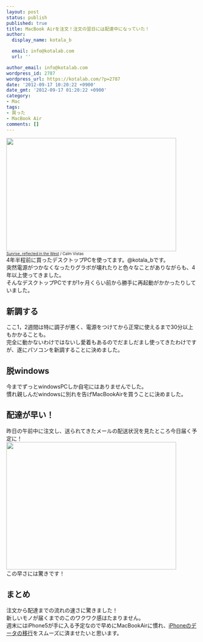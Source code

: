 ```yaml
---
layout: post
status: publish
published: true
title: MacBook Airを注文！注文の翌日には配達中になっていた！
author:
  display_name: kotala_b

  email: info@kotalab.com
  url: ''

author_email: info@kotalab.com
wordpress_id: 2787
wordpress_url: https://kotalab.com/?p=2787
date: '2012-09-17 10:20:22 +0900'
date_gmt: '2012-09-17 01:20:22 +0900'
category:
- Mac
tags:
- 買った
- MacBook Air
comments: []
---
```

<p><a href="https://kotalab.com/wp-content/uploads/macbookair_120917.jpg" target="_blank"><img src="https://kotalab.com/wp-content/uploads/macbookair_120917.jpg" alt="" title="macbookair_120917" width="448" height="299" class="alignnone size-full wp-image-2790" /></a><br />
<span style="font-size:10px;"><a href="https://www.flickr.com/photos/67088558@N05/6339421190/" target="_blank">Sunrise, reflected in the West</a> / Calm Vistas</span><br />
4年半程前に買ったデスクトップPCを使ってます。@kotala_bです。<br />
突然電源がつかなくなったりグラボが壊れたりと色々なことがありながらも、4年以上使ってきました。<br />
そんなデスクトップPCですが1ヶ月くらい前から勝手に再起動がかかったりしていました。<br />
<!--more--></p>
<h2>新調する</h2>
<p>ここ1，2週間は特に調子が悪く、電源をつけてから正常に使えるまで30分以上もかかることも。<br />
完全に動かないわけではないし愛着もあるのでだましだまし使ってきたわけですが、遂にパソコンを新調することに決めました。</p>
<h2>脱windows</h2>
<p>今までずっとwindowsPCしか自宅にはありませんでした。<br />
慣れ親しんだwindowsに別れを告げMacBookAirを買うことに決めました。</p>
<h2>配達が早い！</h2>
<p>昨日の午前中に注文し、送られてきたメールの配送状況を見たところ今日届く予定に！<br />
<a href="https://kotalab.com/wp-content/uploads/macbookair_120917_01.jpg"><img src="https://kotalab.com/wp-content/uploads/macbookair_120917_01.jpg" alt="" title="macbookair_120917_01" width="448" height="336" class="alignnone size-full wp-image-2793" /></a><br />
この早さには驚きです！</p>
<h2>まとめ</h2>
<p>注文から配達までの流れの速さに驚きました！<br />
新しいモノが届くまでのこのワクワク感はたまりません。<br />
週末にはiPhone5が手に入る予定なので早めにMacBookAirに慣れ、<a href="https://kotalab.com/from-iphone-to-iphone" title="iPhone5を買ったらすぐ使えるようにしよう！iPhoneから別のiPhoneへデータを移行する方法！" target="_blank">iPhoneのデータの移行</a>をスムーズに済ませたいと思います。</p>
